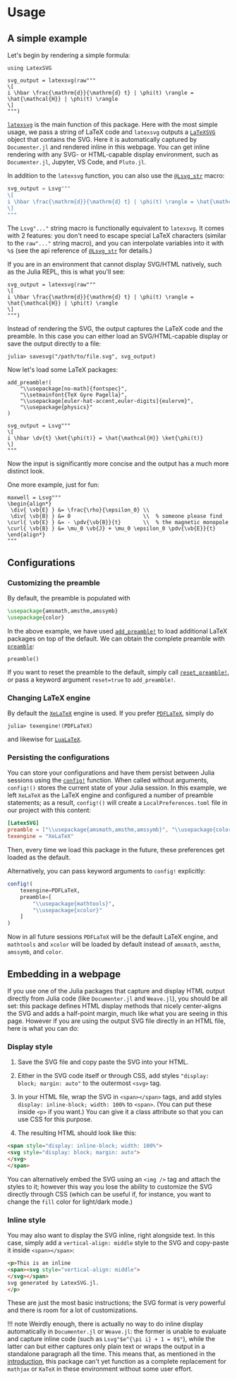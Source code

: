 # Usage

## A simple example

Let's begin by rendering a simple formula:

```@example 1
using LatexSVG

svg_output = latexsvg(raw"""
\[
i \hbar \frac{\mathrm{d}}{\mathrm{d} t} | \phi(t) \rangle = \hat{\mathcal{H}} | \phi(t) \rangle
\]
""")
```

[`latexsvg`](@ref) is the main function of this package. Here with the most simple usage, we pass a string of LaTeX code and `latexsvg` outputs a [`LaTeXSVG`](@ref) object that contains the SVG. Here it is automatically captured by `Documenter.jl` and rendered inline in this webpage. You can get inline rendering with any SVG- or HTML-capable display environment, such as `Documenter.jl`, Jupyter, VS Code, and `Pluto.jl`.

In addition to the `latexsvg` function, you can also use the [`@Lsvg_str`](@ref) macro:

```julia
svg_output = Lsvg"""
\[
i \hbar \frac{\mathrm{d}}{\mathrm{d} t} | \phi(t) \rangle = \hat{\mathcal{H}} | \phi(t) \rangle
\]
"""
```

The `Lsvg"..."` string macro is functionally equivalent to `latexsvg`. It comes with 2 features: you don't need to escape special LaTeX characters (similar to the `raw"..."` string macro), and you can interpolate variables into it with `%$` (see the api reference of [`@Lsvg_str`](@ref) for details.)

If you are in an environment that cannot display SVG/HTML natively, such as the Julia REPL, this is what you'll see:

```@repl 1
svg_output = latexsvg(raw"""
\[
i \hbar \frac{\mathrm{d}}{\mathrm{d} t} | \phi(t) \rangle = \hat{\mathcal{H}} | \phi(t) \rangle
\]
""")
```

Instead of rendering the SVG, the output captures the LaTeX code and the preamble. In this case you can either load an SVG/HTML-capable display or save the output directly to a file:

```julia-repl
julia> savesvg("/path/to/file.svg", svg_output)
```

Now let's load some LaTeX packages:

```@example 1
add_preamble!(
    "\\usepackage[no-math]{fontspec}",
    "\\setmainfont{TeX Gyre Pagella}",
    "\\usepackage[euler-hat-accent,euler-digits]{eulervm}",
    "\\usepackage{physics}"
)

svg_output = Lsvg"""
\[
i \hbar \dv{t} \ket{\phi(t)} = \hat{\mathcal{H}} \ket{\phi(t)}
\]
"""
```

Now the input is significantly more concise and the output has a much more distinct look.

One more example, just for fun:

```@example 1
maxwell = Lsvg"""
\begin{align*}
 \div{ \vb{E} } &= \frac{\rho}{\epsilon_0} \\
 \div{ \vb{B} } &= 0                       \\  % someone please find
\curl{ \vb{E} } &= - \pdv{\vb{B}}{t}       \\  % the magnetic monopole
\curl{ \vb{B} } &= \mu_0 \vb{J} + \mu_0 \epsilon_0 \pdv{\vb{E}}{t}
\end{align*}
"""
```

## Configurations

### Customizing the preamble

By default, the preamble is populated with

```latex
\usepackage{amsmath,amsthm,amssymb}
\usepackage{color}
```

In the above example, we have used [`add_preamble!`](@ref) to load additional LaTeX packages on top of the default. We can obtain the complete preamble with [`preamble`](@ref):

```@repl 1
preamble()
```

If you want to reset the preamble to the default, simply call [`reset_preamble!`](@ref), or pass a keyword argument `reset=true` to `add_preamble!`.

### Changing LaTeX engine

By default the [`XeLaTeX`](@ref) engine is used. If you prefer [`PDFLaTeX`](@ref), simply do

```julia-repl
julia> texengine!(PDFLaTeX)
```

and likewise for [`LuaLaTeX`](@ref).

### Persisting the configurations

You can store your configurations and have them persist between Julia sessions using the [`config!`](@ref) function. When called without arguments, `config!()` stores the current state of your Julia session. In this example, we left `XeLaTeX` as the LaTeX engine and configured a number of preamble statements; as a result, `config!()` will create a `LocalPreferences.toml` file in our project with this content:

```toml
[LatexSVG]
preamble = ["\\usepackage{amsmath,amsthm,amssymb}", "\\usepackage{color}", "\\usepackage[no-math]{fontspec}", "\\setmainfont{TeX Gyre Pagella}", "\\usepackage[euler-hat-accent,euler-digits]{eulervm}", "\\usepackage{physics}"]
texengine = "XeLaTeX"
```

Then, every time we load this package in the future, these preferences get loaded as the default.

Alternatively, you can pass keyword arguments to `config!` explicitly:

```julia
config!(
    texengine=PDFLaTeX,
    preamble=[
        "\\usepackage{mathtools}",
        "\\usepackage{xcolor}"
    ]
)
```

Now in all future sessions `PDFLaTeX` will be the default LaTeX engine, and `mathtools` and `xcolor` will be loaded by default instead of `amsmath`, `amsthm`, `amssymb`, and `color`.

## Embedding in a webpage

If you use one of the Julia packages that capture and display HTML output directly from Julia code (like `Documenter.jl` and `Weave.jl`), you should be all set: this package defines HTML display methods that nicely center-aligns the SVG and adds a half-point margin, much like what you are seeing in this page. However if you are using the output SVG file directly in an HTML file, here is what you can do:

### Display style

1. Save the SVG file and copy paste the SVG into your HTML.

2. Either in the SVG code itself or through CSS, add styles `"display: block; margin: auto"` to the outermost `<svg>` tag.

3. In your HTML file, wrap the SVG in `<span></span>` tags, and add styles `display: inline-block; width: 100%` to `<span>`. (You can put these inside `<p>` if you want.) You can give it a class attribute so that you can use CSS for this purpose.

4. The resulting HTML should look like this:

```html
<span style="display: inline-block; width: 100%">
<svg style="display: block; margin: auto">
</svg>
</span>
```

You can alternatively embed the SVG using an `<img />` tag and attach the styles to it; however this way you lose the ability to customize the SVG directly through CSS (which can be useful if, for instance, you want to change the `fill` color for light/dark mode.)

### Inline style

You may also want to display the SVG inline, right alongside text. In this case, simply add a `vertical-align: middle` style to the SVG and copy-paste it inside `<span></span>`:

```html
<p>This is an inline
<span><svg style="vertical-align: middle">
</svg></span>
svg generated by LatexSVG.jl.
</p>
```

These are just the most basic instructions; the SVG format is very powerful and there is room for a lot of customizations.

!!! note
    Weirdly enough, there is actually no way to do inline display automatically in `Documenter.jl` or `Weave.jl`: the former is unable to evaluate and capture inline code (such as `Lsvg"$e^{\pi i} + 1 = 0$"`), while the latter can but either captures only plain text or wraps the output in a standalone paragraph all the time. This means that, as mentioned in the [introduction](../index.md), this package can't yet function as a complete replacement for `mathjax` or `KaTeX` in these environment without some user effort.
